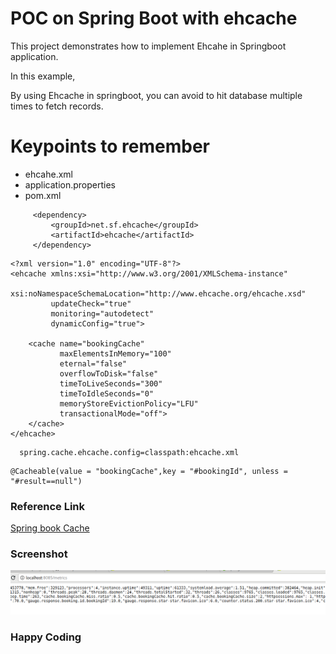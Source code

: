 # POC on Spring Boot with ehcache

This project demonstrates how to implement Ehcahe in Springboot application.

In this example,

By using Ehcache in springboot, you can avoid to hit database multiple times to fetch records.
    
# Keypoints to remember

   * ehcahe.xml
   * application.properties
   * pom.xml
   
   ```
        <dependency>
			<groupId>net.sf.ehcache</groupId>
			<artifactId>ehcache</artifactId>
		</dependency>
```
   
   ```
   <?xml version="1.0" encoding="UTF-8"?>
   <ehcache xmlns:xsi="http://www.w3.org/2001/XMLSchema-instance"
            xsi:noNamespaceSchemaLocation="http://www.ehcache.org/ehcache.xsd"
            updateCheck="true"
            monitoring="autodetect"
            dynamicConfig="true">
   
       <cache name="bookingCache"
              maxElementsInMemory="100"
              eternal="false"
              overflowToDisk="false"
              timeToLiveSeconds="300"
              timeToIdleSeconds="0"
              memoryStoreEvictionPolicy="LFU"
              transactionalMode="off">
       </cache>
   </ehcache>

```
     
```
  spring.cache.ehcache.config=classpath:ehcache.xml
```

``` 
@Cacheable(value = "bookingCache",key = "#bookingId", unless = "#result==null")

```
### Reference Link
[Spring book Cache](https://docs.spring.io/spring-boot/docs/current/reference/html/boot-features-caching.html)

### Screenshot

![springboot-ehcache-actuator](springboot-ehcache-actuator.png)

### Happy Coding
